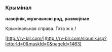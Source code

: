 ### Крымінал
**назоўнік, мужчынскі род, размоўнае**

Крымінальная справа. Гэта ж к.!

<a rel="author">[http://rv-blr.com/](http://rv-blr.com/slounik.jsp?letterId=0&maskId=0&pageId=1463)</a>
